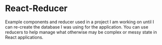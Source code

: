 # React-Reducer
Example components and reducer used in a project I am working on until I can re-create the database I was using for the application.
You can use reducers to help manage what otherwise may be complex or messy state in React applications.
